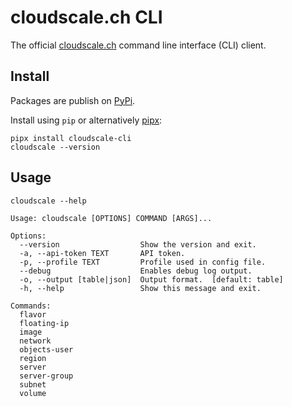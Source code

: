 # cloudscale.ch CLI

The official [cloudscale.ch](https://www.cloudscale.ch) command line interface (CLI) client.

## Install

Packages are publish on [PyPi](https://pypi.org/project/cloudscale-cli/).

Install using `pip` or alternatively [pipx](https://pipxproject.github.io/pipx/):

~~~shell
pipx install cloudscale-cli
cloudscale --version
~~~

## Usage

~~~shell
cloudscale --help
~~~

~~~raw
Usage: cloudscale [OPTIONS] COMMAND [ARGS]...

Options:
  --version                  Show the version and exit.
  -a, --api-token TEXT       API token.
  -p, --profile TEXT         Profile used in config file.
  --debug                    Enables debug log output.
  -o, --output [table|json]  Output format.  [default: table]
  -h, --help                 Show this message and exit.

Commands:
  flavor
  floating-ip
  image
  network
  objects-user
  region
  server
  server-group
  subnet
  volume
~~~
